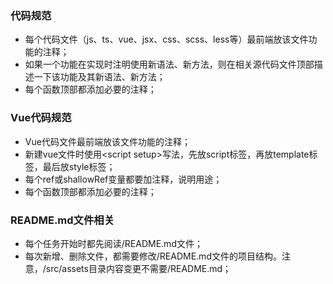 ### 代码规范
- 每个代码文件（js、ts、vue、jsx、css、scss、less等）最前端放该文件功能的注释；
- 如果一个功能在实现时注明使用新语法、新方法，则在相关源代码文件顶部描述一下该功能及其新语法、新方法；
- 每个函数顶部都添加必要的注释；
### Vue代码规范
- Vue代码文件最前端放该文件功能的注释；
- 新建vue文件时使用&lt;script setup&gt;写法，先放script标签，再放template标签，最后放style标签；
- 每个ref或shallowRef变量都要加注释，说明用途；
- 每个函数顶部都添加必要的注释；

### README.md文件相关
- 每个任务开始时都先阅读/README.md文件；
- 每次新增、删除文件，都需要修改/README.md文件的项目结构。注意，/src/assets目录内容变更不需要/README.md；
